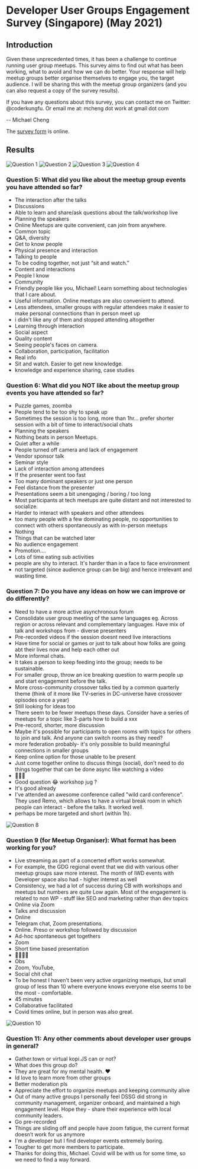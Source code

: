 # Developer User Groups Engagement Survey (Singapore) (May 2021)

## Introduction

Given these unprecedented times, it has been a challenge to continue running user group meetups. This survey aims to find out what has been working, what to avoid and how we can do better. Your response will help meetup groups better organise themselves to engage you, the target audience. I will be sharing this with the meetup group organizers (and you can also request a copy of the survey results).

If you have any questions about this survey, you can contact me on Twitter: @coderkungfu. Or email me at: mcheng dot work at gmail dot com

-- Michael Cheng

The [survey form](https://docs.google.com/forms/d/e/1FAIpQLSfh3x0aSKx-5siyC4yE_aKeUHOQchSf6-jyWbwVFfRdItvmBw/viewform?usp=sf_link) is online.

## Results

![Question 1](./dev_engagement_survey_may2021/1.png)
![Question 2](./dev_engagement_survey_may2021/2.png)
![Question 3](./dev_engagement_survey_may2021/3.png)
![Question 4](./dev_engagement_survey_may2021/4.png)

### Question 5: What did you like about the meetup group events you have attended so far?

- The interaction after the talks
- Discussions
- Able to learn and share/ask questions about the talk/workshop live
- Planning the speakers
- Online Meetups are quite convenient, can join from anywhere.
- Common topic
- Q&A, diversity
- Get to know people
- Physical presence and interaction
- Talking to people
- To be coding together, not just “sit and watch.”
- Content and interactions
- People I know
- Community
- Friendly people like you, Michael! Learn something about technologies that I care about.
- Useful information. Online meetups are also convenient to attend.
- Less attendees, smaller groups with regular attendees make it easier to make personal connections than in person meet up
- i didn't like any of them and stopped attending altogether
- Learning through interaction
- Social aspect
- Quality content
- Seeing people's faces on camera.
- Collaboration, participation, facilitation
- Real info
- Sit and watch. Easier to get new knowledge.
- knowledge and experience sharing, case studies

### Question 6: What did you NOT like about the meetup group events you have attended so far?

- Puzzle games, zoomba
- People tend to be too shy to speak up
- Sometimes the session is too long, more than 1hr... prefer shorter session with a bit of time to interact/social chats
- Planning the speakers
- Nothing beats in person Meetups.
- Quiet after a while
- People turned off camera and lack of engagement
- Vendor sponsor talk
- Seminar style
- Lack of interaction among attendees
- If the presenter went too fast
- Too many dominant speakers or just one person
- Feel distance from the presenter
- Presentations seem a bit unengaging / boring / too long
- Most participants at tech meetups are quite distant and not interested to socialize.
- Harder to interact with speakers and other attendees
- too many people with a few dominating people, no opportunities to connect with others spontaneously as with in-person meetups
- Nothing
- Things that can be watched later
- No audience engagement
- Promotion….
- Lots of time eating sub activities
- people are shy to interact. It's harder than in a face to face environment
- not targeted (since audience group can be big) and hence irrelevant and wasting time.

### Question 7: Do you have any ideas on how we can improve or do differently?

- Need to have a more active asynchronous forum
- Consolidate user group meeting of the same languages eg. Across region or across relevant and complementary languages. Have mix of talk and workshops from - diverse presenters
- Pre-recorded videos if the session doesnt need live interactions
- Have time for social or games or just to talk about how folks are going abt their lives now and help each other out
- More informal chats.
- It takes a person to keep feeding into the group; needs to be sustainable.
- For smaller group, throw an ice breaking question to warm people up and start engagement before the talk.
- More cross-community crossover talks tied by a common quarterly theme (think of it more like TV-series in DC-universe have crossover episodes once a year)
- Still looking for ideas too
- There seem to be fewer meetups these days. Consider have a series of meetups for a topic like 3-parts how to build a xxx
- Pre-record, shorter, more discussion
- Maybe it's possible for participants to open rooms with topics for others to join and talk. And anyone can switch rooms as they need?
- more federation probably- it's only possible to build meaningful connections in smaller groups
- Keep online option for those unable to be present
- Just come together online to discuss things (social), don't need to do things together that can be done async like watching a video
- 🤷🏻‍♂️
- Good question 😂 workshop jug ?
- It's good already
- I've attended an awesome conference called "wild card conference". They used Remo, which allows to have a virtual break room in which people can interact - before the talks. It worked well.
- perhaps be more targeted and short (within 1h).

![Question 8](./dev_engagement_survey_may2021/5.png)

### Question 9 (for Meetup Organiser): What format has been working for you?

- Live streaming as part of a concerted effort works somewhat.
- For example, the GDG regional event that we did with various other meetup groups saw more interest. The month of IWD events with Developer space also had - higher interest as well
- Consistency, we had a lot of success during CB with workshops and meetups but numbers are quite Low again. Most of the engagement is related to non WP - stuff like SEO and marketing rather than dev topics
- Online via Zoom
- Talks and discussion
- Online
- Telegram chat, Zoom presentations.
- Online. Preso or workshop followed by discussion
- Ad-hoc spontaneous get togethers
- Zoom
- Short time based presentation
- 🤷🏻‍♀️😔
- Obs
- Zoom, YouTube,
- Social chit chat
- To be honest I haven't been very active organizing meetups, but small group of less than 10 where everyone knows everyone else seems to be the most - comfortable.
- 45 minutes
- Collaborative facilitated
- Covid times online, but in person was also great.

![Question 10](./dev_engagement_survey_may2021/7.png)

### Question 11: Any other comments about developer user groups in general?

- Gather.town or virtual kopi.JS can or not?
- What does this group do?
- They are great for my mental health. ❤️
- Id love to learn more from other groups
- Better moderation pls
- Appreciate the effort to organize meetups and keeping community alive
- Out of many active groups I personally feel DSSG did strong in community management, organizer onboard, and maintained a high engagement level. Hope they - share their experience with local community leaders.
- Go pre-recorded
- Things are sliding off and people have zoom fatigue, the current format doesn’t work for us anymore
- I'm a developer but I find developer events extremely boring.
- Tougher to get more members to participate.
- Thanks for doing this, Michael. Covid will be with us for some time, so we need to find a way forward.
